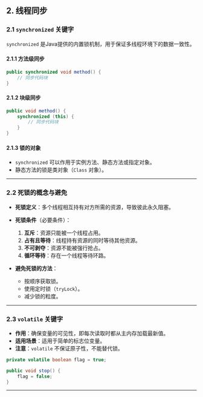 ## **2. 线程同步**

### **2.1 `synchronized` 关键字**

`synchronized` 是Java提供的内置锁机制，用于保证多线程环境下的数据一致性。

#### **2.1.1 方法级同步**

```java
public synchronized void method() {
    // 同步代码块
}
```

#### **2.1.2 块级同步**

```java
public void method() {
    synchronized (this) {
        // 同步代码块
    }
}
```

#### **2.1.3 锁的对象**

- `synchronized` 可以作用于实例方法、静态方法或指定对象。
- 静态方法的锁是类对象（`Class` 对象）。

---

### **2.2 死锁的概念与避免**

- **死锁定义**：多个线程相互持有对方所需的资源，导致彼此永久阻塞。
- **死锁条件**（必要条件）：
  1. **互斥**：资源只能被一个线程占用。
  2. **占有且等待**：线程持有资源的同时等待其他资源。
  3. **不可剥夺**：资源不能被强行抢占。
  4. **循环等待**：存在一个线程等待环路。

- **避免死锁的方法**：
  - 按顺序获取锁。
  - 使用定时锁（`tryLock`）。
  - 减少锁的粒度。

---

### **2.3 `volatile` 关键字**

- **作用**：确保变量的可见性，即每次读取时都从主内存加载最新值。
- **适用场景**：适用于简单的标志位变量。
- **注意**：`volatile` 不保证原子性，不能替代锁。

```java
private volatile boolean flag = true;

public void stop() {
    flag = false;
}
```

---